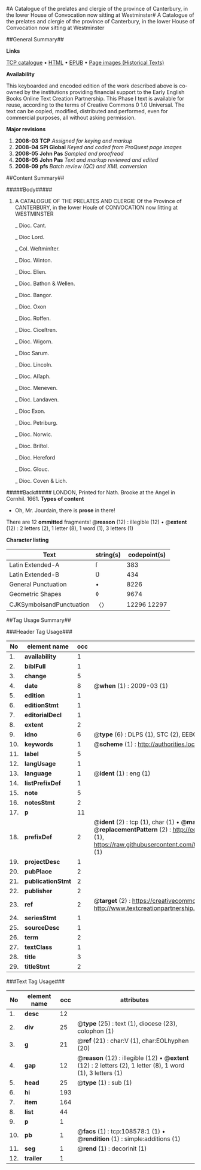 #A Catalogue of the prelates and clergie of the province of Canterbury, in the lower House of Convocation now sitting at Westminster#
A Catalogue of the prelates and clergie of the province of Canterbury, in the lower House of Convocation now sitting at Westminster

##General Summary##

**Links**

[TCP catalogue](http://www.ota.ox.ac.uk/tcp/)  • 
[HTML](http://tei.it.ox.ac.uk/tcp/Texts-HTML/free/A31/A31306.html)  • 
[EPUB](http://tei.it.ox.ac.uk/tcp/Texts-EPUB/free/A31/A31306.epub) • 
[Page images (Historical Texts)](https://data.historicaltexts.jisc.ac.uk/view?pubId=eebo-19317966e&pageId=eebo-19317966e-108578-1)

**Availability**

This keyboarded and encoded edition of the
	       work described above is co-owned by the institutions
	       providing financial support to the Early English Books
	       Online Text Creation Partnership. This Phase I text is
	       available for reuse, according to the terms of Creative
	       Commons 0 1.0 Universal. The text can be copied,
	       modified, distributed and performed, even for
	       commercial purposes, all without asking permission.

**Major revisions**

1. __2008-03__ __TCP__ *Assigned for keying and markup*
1. __2008-04__ __SPi Global__ *Keyed and coded from ProQuest page images*
1. __2008-05__ __John Pas__ *Sampled and proofread*
1. __2008-05__ __John Pas__ *Text and markup reviewed and edited*
1. __2008-09__ __pfs__ *Batch review (QC) and XML conversion*

##Content Summary##

#####Body#####

1. A CATALOGUE OF THE PRELATES AND CLERGIE Of the Province of CANTERBƲRY, in the lower Houſe of CONVOCATION now ſitting at WESTMINSTER

    _ Dioc. Cant.

    _ Dioc Lord.

    _ Col. Weſtminſter.

    _ Dioc. Winton.

    _ Dioc. Elien.

    _ Dioc. Bathon & Wellen.

    _ Dioc. Bangor.

    _ Dioc. Oxon

    _ Dioc. Roffen.

    _ Dioc. Ciceſtren.

    _ Dioc. Wigorn.

    _ Dioc Sarum.

    _ Dioc. Lincoln.

    _ Dioc. Aſſaph.

    _ Dioc. Meneven.

    _ Dioc. Landaven.

    _ Dioc Exon.

    _ Dioc. Petriburg.

    _ Dioc. Norwic.

    _ Dioc. Briſtol.

    _ Dioc. Hereford

    _ Dioc. Glouc.

    _ Dioc. Coven & Lich.

#####Back#####
LONDON, Printed for Nath. Brooke at the Angel in Cornhil. 1661.
**Types of content**

  * Oh, Mr. Jourdain, there is **prose** in there!

There are 12 **ommitted** fragments! 
 @__reason__ (12) : illegible (12)  •  @__extent__ (12) : 2 letters (2), 1 letter (8), 1 word (1), 3 letters (1)

**Character listing**


|Text|string(s)|codepoint(s)|
|---|---|---|
|Latin Extended-A|ſ|383|
|Latin Extended-B|Ʋ|434|
|General Punctuation|•|8226|
|Geometric Shapes|◊|9674|
|CJKSymbolsandPunctuation|〈〉|12296 12297|

##Tag Usage Summary##

###Header Tag Usage###

|No|element name|occ|attributes|
|---|---|---|---|
|1.|__availability__|1||
|2.|__biblFull__|1||
|3.|__change__|5||
|4.|__date__|8| @__when__ (1) : 2009-03 (1)|
|5.|__edition__|1||
|6.|__editionStmt__|1||
|7.|__editorialDecl__|1||
|8.|__extent__|2||
|9.|__idno__|6| @__type__ (6) : DLPS (1), STC (2), EEBO-CITATION (1), OCLC (1), VID (1)|
|10.|__keywords__|1| @__scheme__ (1) : http://authorities.loc.gov/ (1)|
|11.|__label__|5||
|12.|__langUsage__|1||
|13.|__language__|1| @__ident__ (1) : eng (1)|
|14.|__listPrefixDef__|1||
|15.|__note__|5||
|16.|__notesStmt__|2||
|17.|__p__|11||
|18.|__prefixDef__|2| @__ident__ (2) : tcp (1), char (1)  •  @__matchPattern__ (2) : ([0-9\-]+):([0-9IVX]+) (1), (.+) (1)  •  @__replacementPattern__ (2) : http://eebo.chadwyck.com/downloadtiff?vid=$1&page=$2 (1), https://raw.githubusercontent.com/textcreationpartnership/Texts/master/tcpchars.xml#$1 (1)|
|19.|__projectDesc__|1||
|20.|__pubPlace__|2||
|21.|__publicationStmt__|2||
|22.|__publisher__|2||
|23.|__ref__|2| @__target__ (2) : https://creativecommons.org/publicdomain/zero/1.0/ (1), http://www.textcreationpartnership.org/docs/. (1)|
|24.|__seriesStmt__|1||
|25.|__sourceDesc__|1||
|26.|__term__|2||
|27.|__textClass__|1||
|28.|__title__|3||
|29.|__titleStmt__|2||


###Text Tag Usage###

|No|element name|occ|attributes|
|---|---|---|---|
|1.|__desc__|12||
|2.|__div__|25| @__type__ (25) : text (1), diocese (23), colophon (1)|
|3.|__g__|21| @__ref__ (21) : char:V (1), char:EOLhyphen (20)|
|4.|__gap__|12| @__reason__ (12) : illegible (12)  •  @__extent__ (12) : 2 letters (2), 1 letter (8), 1 word (1), 3 letters (1)|
|5.|__head__|25| @__type__ (1) : sub (1)|
|6.|__hi__|193||
|7.|__item__|164||
|8.|__list__|44||
|9.|__p__|1||
|10.|__pb__|1| @__facs__ (1) : tcp:108578:1 (1)  •  @__rendition__ (1) : simple:additions (1)|
|11.|__seg__|1| @__rend__ (1) : decorInit (1)|
|12.|__trailer__|1||
